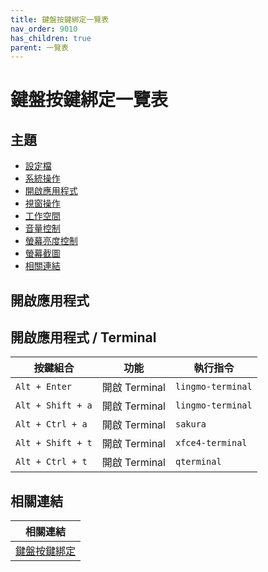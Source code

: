 ```yaml
---
title: 鍵盤按鍵綁定一覽表
nav_order: 9010
has_children: true
parent: 一覽表
---
```



# 鍵盤按鍵綁定一覽表




## 主題

* [設定檔](#設定檔)
* [系統操作](#系統操作)
* [開啟應用程式](#開啟應用程式)
* [視窗操作](#視窗操作)
* [工作空間](#工作空間)
* [音量控制](#音量控制)
* [螢幕亮度控制](#螢幕亮度控制)
* [螢幕截圖](#螢幕截圖)
* [相關連結](#相關連結)




## 開啟應用程式


## 開啟應用程式 / Terminal

| 按鍵組合          | 功能         | 執行指令                     |
| ----------------- | ------------- | --------------------------- |
| `Alt + Enter`     | 開啟 Terminal | `lingmo-terminal`                 |
| `Alt + Shift + a` | 開啟 Terminal | `lingmo-terminal`                 |
| `Alt + Ctrl + a`  | 開啟 Terminal | `sakura`                 |
| `Alt + Shift + t` | 開啟 Terminal | `xfce4-terminal`                 |
| `Alt + Ctrl + t`  | 開啟 Terminal | `qterminal`                 |




## 相關連結

| 相關連結 |
| ------- |
| [鍵盤按鍵綁定](https://samwhelp.github.io/note-about-lingmo/read/config/keybind.html) |
